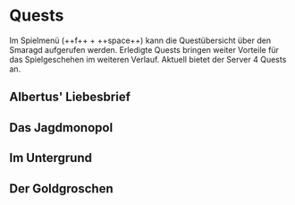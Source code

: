 # Quests

Im Spielmenü (++f++ + ++space++) kann die Questübersicht über den Smaragd aufgerufen werden. Erledigte Quests bringen weiter Vorteile für das Spielgeschehen im weiteren Verlauf.
Aktuell bietet der Server 4 Quests an.

## Albertus' Liebesbrief


## Das Jagdmonopol

## Im Untergrund

## Der Goldgroschen
